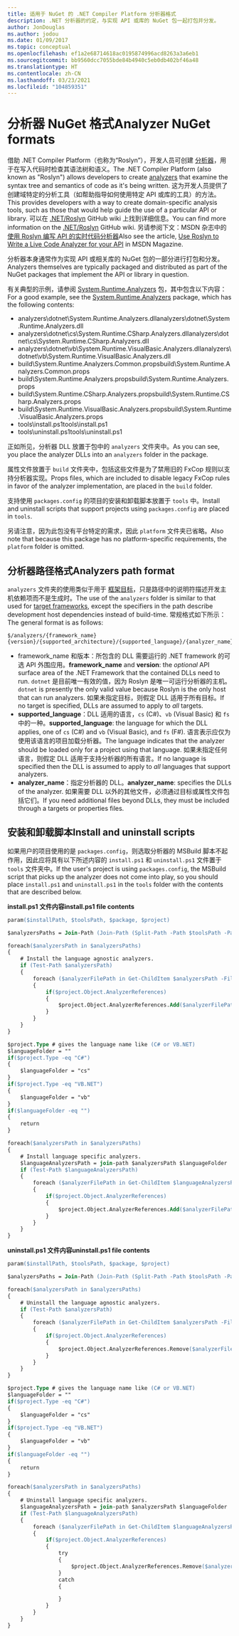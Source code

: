 ```yaml
---
title: 适用于 NuGet 的 .NET Compiler Platform 分析器格式
description: .NET 分析器的约定，与实现 API 或库的 NuGet 包一起打包并分发。
author: JonDouglas
ms.author: jodou
ms.date: 01/09/2017
ms.topic: conceptual
ms.openlocfilehash: ef1a2e68714618ac0195874996acd8263a3a6eb1
ms.sourcegitcommit: bb9560dcc7055bde84b4940c5eb0db402bf46a48
ms.translationtype: HT
ms.contentlocale: zh-CN
ms.lasthandoff: 03/23/2021
ms.locfileid: "104859351"
---
```

# <a name="analyzer-nuget-formats"></a><span data-ttu-id="a6115-103">分析器 NuGet 格式</span><span class="sxs-lookup"><span data-stu-id="a6115-103">Analyzer NuGet formats</span></span>

<span data-ttu-id="a6115-104">借助 .NET Compiler Platform（也称为“Roslyn”），开发人员可创建 [分析器](https://github.com/dotnet/roslyn/blob/main/docs/wiki/How-To-Write-a-C%23-Analyzer-and-Code-Fix.md)，用于在写入代码时检查其语法树和语义。</span><span class="sxs-lookup"><span data-stu-id="a6115-104">The .NET Compiler Platform (also known as "Roslyn") allows developers to create [analyzers](https://github.com/dotnet/roslyn/blob/main/docs/wiki/How-To-Write-a-C%23-Analyzer-and-Code-Fix.md) that examine the syntax tree and semantics of code as it's being written.</span></span> <span data-ttu-id="a6115-105">这为开发人员提供了创建域特定的分析工具（如帮助指导如何使用特定 API 或库的工具）的方法。</span><span class="sxs-lookup"><span data-stu-id="a6115-105">This provides developers with a way to create domain-specific analysis tools, such as those that would help guide the use of a particular API or library.</span></span> <span data-ttu-id="a6115-106">可以在 [.NET/Roslyn](https://github.com/dotnet/roslyn/wiki) GitHub wiki 上找到详细信息。</span><span class="sxs-lookup"><span data-stu-id="a6115-106">You can find more information on the [.NET/Roslyn](https://github.com/dotnet/roslyn/wiki) GitHub wiki.</span></span> <span data-ttu-id="a6115-107">另请参阅下文：MSDN 杂志中的[使用 Roslyn 编写 API 的实时代码分析器](/archive/msdn-magazine/2014/special-issue/csharp-and-visual-basic-use-roslyn-to-write-a-live-code-analyzer-for-your-api)</span><span class="sxs-lookup"><span data-stu-id="a6115-107">Also see the article, [Use Roslyn to Write a Live Code Analyzer for your API](/archive/msdn-magazine/2014/special-issue/csharp-and-visual-basic-use-roslyn-to-write-a-live-code-analyzer-for-your-api) in MSDN Magazine.</span></span>

<span data-ttu-id="a6115-108">分析器本身通常作为实现 API 或相关库的 NuGet 包的一部分进行打包和分发。</span><span class="sxs-lookup"><span data-stu-id="a6115-108">Analyzers themselves are typically packaged and distributed as part of the NuGet packages that implement the API or library in question.</span></span>

<span data-ttu-id="a6115-109">有关典型的示例，请参阅 [System.Runtime.Analyzers](https://www.nuget.org/packages/System.Runtime.Analyzers) 包，其中包含以下内容：</span><span class="sxs-lookup"><span data-stu-id="a6115-109">For a good example, see the [System.Runtime.Analyzers](https://www.nuget.org/packages/System.Runtime.Analyzers) package, which has the following contents:</span></span>

- <span data-ttu-id="a6115-110">analyzers\dotnet\System.Runtime.Analyzers.dll</span><span class="sxs-lookup"><span data-stu-id="a6115-110">analyzers\dotnet\System.Runtime.Analyzers.dll</span></span>
- <span data-ttu-id="a6115-111">analyzers\dotnet\cs\System.Runtime.CSharp.Analyzers.dll</span><span class="sxs-lookup"><span data-stu-id="a6115-111">analyzers\dotnet\cs\System.Runtime.CSharp.Analyzers.dll</span></span>
- <span data-ttu-id="a6115-112">analyzers\dotnet\vb\System.Runtime.VisualBasic.Analyzers.dll</span><span class="sxs-lookup"><span data-stu-id="a6115-112">analyzers\dotnet\vb\System.Runtime.VisualBasic.Analyzers.dll</span></span>
- <span data-ttu-id="a6115-113">build\System.Runtime.Analyzers.Common.props</span><span class="sxs-lookup"><span data-stu-id="a6115-113">build\System.Runtime.Analyzers.Common.props</span></span>
- <span data-ttu-id="a6115-114">build\System.Runtime.Analyzers.props</span><span class="sxs-lookup"><span data-stu-id="a6115-114">build\System.Runtime.Analyzers.props</span></span>
- <span data-ttu-id="a6115-115">build\System.Runtime.CSharp.Analyzers.props</span><span class="sxs-lookup"><span data-stu-id="a6115-115">build\System.Runtime.CSharp.Analyzers.props</span></span>
- <span data-ttu-id="a6115-116">build\System.Runtime.VisualBasic.Analyzers.props</span><span class="sxs-lookup"><span data-stu-id="a6115-116">build\System.Runtime.VisualBasic.Analyzers.props</span></span>
- <span data-ttu-id="a6115-117">tools\install.ps1</span><span class="sxs-lookup"><span data-stu-id="a6115-117">tools\install.ps1</span></span>
- <span data-ttu-id="a6115-118">tools\uninstall.ps1</span><span class="sxs-lookup"><span data-stu-id="a6115-118">tools\uninstall.ps1</span></span>

<span data-ttu-id="a6115-119">正如所见，分析器 DLL 放置于包中的 `analyzers` 文件夹中。</span><span class="sxs-lookup"><span data-stu-id="a6115-119">As you can see, you place the analyzer DLLs into an `analyzers` folder in the package.</span></span>

<span data-ttu-id="a6115-120">属性文件放置于 `build` 文件夹中，包括这些文件是为了禁用旧的 FxCop 规则以支持分析器实现。</span><span class="sxs-lookup"><span data-stu-id="a6115-120">Props files, which are included to disable legacy FxCop rules in favor of the analyzer implementation, are placed in the `build` folder.</span></span>

<span data-ttu-id="a6115-121">支持使用 `packages.config` 的项目的安装和卸载脚本放置于 `tools` 中。</span><span class="sxs-lookup"><span data-stu-id="a6115-121">Install and uninstall scripts that support projects using `packages.config` are placed in `tools`.</span></span>

<span data-ttu-id="a6115-122">另请注意，因为此包没有平台特定的需求，因此 `platform` 文件夹已省略。</span><span class="sxs-lookup"><span data-stu-id="a6115-122">Also note that because this package has no platform-specific requirements, the `platform` folder is omitted.</span></span>


## <a name="analyzers-path-format"></a><span data-ttu-id="a6115-123">分析器路径格式</span><span class="sxs-lookup"><span data-stu-id="a6115-123">Analyzers path format</span></span>

<span data-ttu-id="a6115-124">`analyzers` 文件夹的使用类似于用于 [框架目标](../create-packages/supporting-multiple-target-frameworks.md)，只是路径中的说明符描述开发主机依赖项而不是生成时。</span><span class="sxs-lookup"><span data-stu-id="a6115-124">The use of the `analyzers` folder is similar to that used for [target frameworks](../create-packages/supporting-multiple-target-frameworks.md), except the specifiers in the path describe development host dependencies instead of build-time.</span></span> <span data-ttu-id="a6115-125">常规格式如下所示：</span><span class="sxs-lookup"><span data-stu-id="a6115-125">The general format is as follows:</span></span>

```
$/analyzers/{framework_name}{version}/{supported_architecture}/{supported_language}/{analyzer_name}.dll
```

- <span data-ttu-id="a6115-126">framework_name 和版本：所包含的 DLL 需要运行的 .NET framework 的可选 API 外围应用。</span><span class="sxs-lookup"><span data-stu-id="a6115-126">**framework_name** and **version**: the *optional* API surface area of the .NET Framework that the contained DLLs need to run.</span></span> <span data-ttu-id="a6115-127">`dotnet` 是目前唯一有效的值，因为 Roslyn 是唯一可运行分析器的主机。</span><span class="sxs-lookup"><span data-stu-id="a6115-127">`dotnet` is presently the only valid value because Roslyn is the only host that can run analyzers.</span></span> <span data-ttu-id="a6115-128">如果未指定目标，则假定 DLL 适用于所有目标。</span><span class="sxs-lookup"><span data-stu-id="a6115-128">If no target is specified, DLLs are assumed to apply to *all* targets.</span></span>
- <span data-ttu-id="a6115-129">**supported_language**：DLL 适用的语言，`cs` (C#)、`vb` (Visual Basic) 和 `fs` 中的一种。</span><span class="sxs-lookup"><span data-stu-id="a6115-129">**supported_language**: the language for which the DLL applies, one of `cs` (C#) and `vb` (Visual Basic), and `fs` (F#).</span></span> <span data-ttu-id="a6115-130">语言表示应仅为使用该语言的项目加载分析器。</span><span class="sxs-lookup"><span data-stu-id="a6115-130">The language indicates that the analyzer should be loaded only for a project using that language.</span></span> <span data-ttu-id="a6115-131">如果未指定任何语言，则假定 DLL 适用于支持分析器的所有语言。</span><span class="sxs-lookup"><span data-stu-id="a6115-131">If no language is specified then the DLL is assumed to apply to *all* languages that support analyzers.</span></span>
- <span data-ttu-id="a6115-132">**analyzer_name**：指定分析器的 DLL。</span><span class="sxs-lookup"><span data-stu-id="a6115-132">**analyzer_name**: specifies the DLLs of the analyzer.</span></span> <span data-ttu-id="a6115-133">如果需要 DLL 以外的其他文件，必须通过目标或属性文件包括它们。</span><span class="sxs-lookup"><span data-stu-id="a6115-133">If you need additional files beyond DLLs, they must be included through a targets or properties files.</span></span>


## <a name="install-and-uninstall-scripts"></a><span data-ttu-id="a6115-134">安装和卸载脚本</span><span class="sxs-lookup"><span data-stu-id="a6115-134">Install and uninstall scripts</span></span>

<span data-ttu-id="a6115-135">如果用户的项目使用的是 `packages.config`，则选取分析器的 MSBuild 脚本不起作用，因此应将具有以下所述内容的 `install.ps1` 和 `uninstall.ps1` 文件置于 `tools` 文件夹中。</span><span class="sxs-lookup"><span data-stu-id="a6115-135">If the user's project is using `packages.config`, the MSBuild script that picks up the analyzer does not come into play, so you should place `install.ps1` and `uninstall.ps1` in the `tools` folder with the contents that are described below.</span></span>

<span data-ttu-id="a6115-136">**install.ps1 文件内容**</span><span class="sxs-lookup"><span data-stu-id="a6115-136">**install.ps1 file contents**</span></span>

```ps
param($installPath, $toolsPath, $package, $project)

$analyzersPaths = Join-Path (Join-Path (Split-Path -Path $toolsPath -Parent) "analyzers" ) * -Resolve

foreach($analyzersPath in $analyzersPaths)
{
    # Install the language agnostic analyzers.
    if (Test-Path $analyzersPath)
    {
        foreach ($analyzerFilePath in Get-ChildItem $analyzersPath -Filter *.dll)
        {
            if($project.Object.AnalyzerReferences)
            {
                $project.Object.AnalyzerReferences.Add($analyzerFilePath.FullName)
            }
        }
    }
}

$project.Type # gives the language name like (C# or VB.NET)
$languageFolder = ""
if($project.Type -eq "C#")
{
    $languageFolder = "cs"
}
if($project.Type -eq "VB.NET")
{
    $languageFolder = "vb"
}
if($languageFolder -eq "")
{
    return
}

foreach($analyzersPath in $analyzersPaths)
{
    # Install language specific analyzers.
    $languageAnalyzersPath = join-path $analyzersPath $languageFolder
    if (Test-Path $languageAnalyzersPath)
    {
        foreach ($analyzerFilePath in Get-ChildItem $languageAnalyzersPath -Filter *.dll)
        {
            if($project.Object.AnalyzerReferences)
            {
                $project.Object.AnalyzerReferences.Add($analyzerFilePath.FullName)
            }
        }
    }
}
```


<span data-ttu-id="a6115-137">**uninstall.ps1 文件内容**</span><span class="sxs-lookup"><span data-stu-id="a6115-137">**uninstall.ps1 file contents**</span></span>

```ps
param($installPath, $toolsPath, $package, $project)

$analyzersPaths = Join-Path (Join-Path (Split-Path -Path $toolsPath -Parent) "analyzers" ) * -Resolve

foreach($analyzersPath in $analyzersPaths)
{
    # Uninstall the language agnostic analyzers.
    if (Test-Path $analyzersPath)
    {
        foreach ($analyzerFilePath in Get-ChildItem $analyzersPath -Filter *.dll)
        {
            if($project.Object.AnalyzerReferences)
            {
                $project.Object.AnalyzerReferences.Remove($analyzerFilePath.FullName)
            }
        }
    }
}

$project.Type # gives the language name like (C# or VB.NET)
$languageFolder = ""
if($project.Type -eq "C#")
{
    $languageFolder = "cs"
}
if($project.Type -eq "VB.NET")
{
    $languageFolder = "vb"
}
if($languageFolder -eq "")
{
    return
}

foreach($analyzersPath in $analyzersPaths)
{
    # Uninstall language specific analyzers.
    $languageAnalyzersPath = join-path $analyzersPath $languageFolder
    if (Test-Path $languageAnalyzersPath)
    {
        foreach ($analyzerFilePath in Get-ChildItem $languageAnalyzersPath -Filter *.dll)
        {
            if($project.Object.AnalyzerReferences)
            {
                try
                {
                    $project.Object.AnalyzerReferences.Remove($analyzerFilePath.FullName)
                }
                catch
                {

                }
            }
        }
    }
}
```
